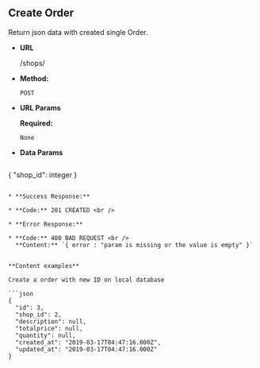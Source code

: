 **Create Order**
----
  Return json data with created single Order.

* **URL**

  /shops/

* **Method:**

  `POST`
  
*  **URL Params**

   **Required:**
 
   `None`

* **Data Params**

  ```json
{
    "shop_id": integer
}
  ```

* **Success Response:**

  * **Code:** 201 CREATED <br />
 
* **Error Response:**

  * **Code:** 400 BAD REQUEST <br />
    **Content:** `{ error : "param is missing or the value is empty" }`


**Content examples**

Create a order with new ID on local database 

```json
{
    "id": 3,
    "shop_id": 2,
    "description": null,
    "totalprice": null,
    "quantity": null,
    "created_at": "2019-03-17T04:47:16.000Z",
    "updated_at": "2019-03-17T04:47:16.000Z"
}
```
 
